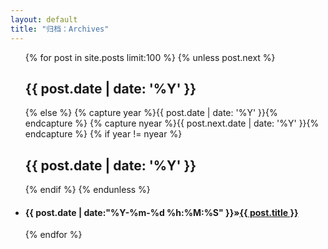 ```yaml
---
layout: default
title: "归档：Archives"
---
```

<ul class="list-unstyled">
     {% for post in site.posts limit:100 %}
	 {% unless post.next %}
    <h2>{{ post.date | date: '%Y' }}</h2>
	{% else %} {% capture year %}{{ post.date | date: '%Y' }}{% endcapture %} {% capture nyear %}{{ post.next.date | date: '%Y' }}{% endcapture %}
	{% if year != nyear %}
    <h2>{{ post.date | date: '%Y' }}</h2> {% endif %}
	{% endunless %}
    <li><h4><span>{{ post.date | date:"%Y-%m-%d %h:%M:%S" }}</span>&raquo;<a href="{{ post.url }}">{{ post.title }}</a></h4></li>
	{% endfor %}
</ul>
